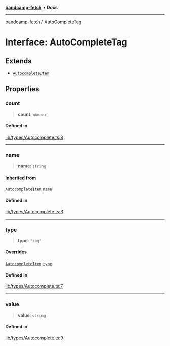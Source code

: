[**bandcamp-fetch**](../README.md) • **Docs**

***

[bandcamp-fetch](../README.md) / AutoCompleteTag

# Interface: AutoCompleteTag

## Extends

- [`AutocompleteItem`](AutocompleteItem.md)

## Properties

### count

> **count**: `number`

#### Defined in

[lib/types/Autocomplete.ts:8](https://github.com/patrickkfkan/bandcamp-fetch/blob/e4cb82348d4aab387354625a2433077d57362f73/src/lib/types/Autocomplete.ts#L8)

***

### name

> **name**: `string`

#### Inherited from

[`AutocompleteItem`](AutocompleteItem.md).[`name`](AutocompleteItem.md#name)

#### Defined in

[lib/types/Autocomplete.ts:3](https://github.com/patrickkfkan/bandcamp-fetch/blob/e4cb82348d4aab387354625a2433077d57362f73/src/lib/types/Autocomplete.ts#L3)

***

### type

> **type**: `"tag"`

#### Overrides

[`AutocompleteItem`](AutocompleteItem.md).[`type`](AutocompleteItem.md#type)

#### Defined in

[lib/types/Autocomplete.ts:7](https://github.com/patrickkfkan/bandcamp-fetch/blob/e4cb82348d4aab387354625a2433077d57362f73/src/lib/types/Autocomplete.ts#L7)

***

### value

> **value**: `string`

#### Defined in

[lib/types/Autocomplete.ts:9](https://github.com/patrickkfkan/bandcamp-fetch/blob/e4cb82348d4aab387354625a2433077d57362f73/src/lib/types/Autocomplete.ts#L9)
